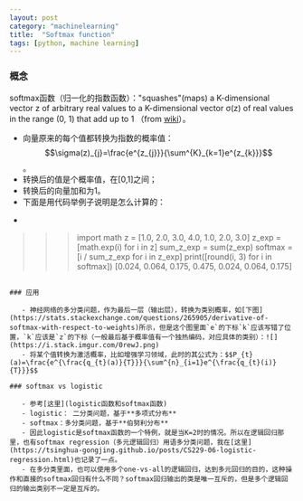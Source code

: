 ```yaml
---
layout: post
category: "machinelearning"
title:  "Softmax function"
tags: [python, machine learning]
---
```


<script type="text/javascript" async
  src="https://cdn.mathjax.org/mathjax/latest/MathJax.js?config=TeX-MML-AM_CHTML">
</script>

### 概念

softmax函数（归一化的指数函数）："squashes"(maps) a K-dimensional vector z of arbitrary real values to a K-dimensional vector σ(z) of real values in the range (0, 1) that add up to 1 （from [wiki](https://en.wikipedia.org/wiki/Softmax_function)）。
 
   - 向量原来的每个值都转换为指数的概率值：$$\sigma(z)_{j}=\frac{e^{z_{j}}}{\sum^{K}_{k=1}e^{z_{k}}}$$。
   - 转换后的值是个概率值，在[0,1]之间；
   - 转换后的向量加和为1。
   - 下面是用代码举例子说明是怎么计算的：
   - ```python
>>> import math
>>> z = [1.0, 2.0, 3.0, 4.0, 1.0, 2.0, 3.0]
>>> z_exp = [math.exp(i) for i in z]
>>> sum_z_exp = sum(z_exp)
>>> softmax = [i / sum_z_exp for i in z_exp]
>>> print([round(i, 3) for i in softmax])
[0.024, 0.064, 0.175, 0.475, 0.024, 0.064, 0.175]
```

### 应用

   - 神经网络的多分类问题，作为最后一层（输出层），转换为类别概率，如[下图](https://stats.stackexchange.com/questions/265905/derivative-of-softmax-with-respect-to-weights)所示，但是这个图里面`e`的下标`k`应该写错了位置，`k`应该是`z`的下标（一般最后基于概率值有一个独热编码，对应具体的类别）：![](https://i.stack.imgur.com/0rewJ.png)
   - 将某个值转换为激活概率，比如增强学习领域，此时的其公式为：$$P_{t}(a)=\frac{e^{\frac{q_{t}(a)}{T}}}{\sum^{n}_{i=1}e^{\frac{q_{t}(i)}{T}}}$$

### softmax vs logistic

   - 参考[这里](logistic函数和softmax函数)
   - logistic： 二分类问题，基于**多项式分布**
   - softmax：多分类问题，基于**伯努利分布**
   - 因此logistic是softmax函数的一个特例，就是当K=2时的情况。所以在逻辑回归那里，也有softmax regression（多元逻辑回归）用语多分类问题，我在[这里](https://tsinghua-gongjing.github.io/posts/CS229-06-logistic-regression.html)也记录了一点。
   - 在多分类里面，也可以使用多个one-vs-all的逻辑回归，达到多元回归的目的，这种操作和直接的softmax回归有什么不同？softmax回归输出的类是唯一互斥的，但是多个逻辑回归的输出类别不一定是互斥的。









